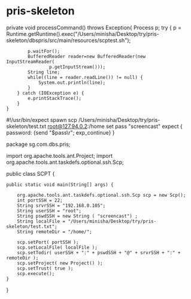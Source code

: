 # pris-skeleton


private void processCommand() throws Exception{
        Process p;
        try {
             p = Runtime.getRuntime().exec("/Users/minisha/Desktop/try/pris-skeleton/dbspris/src/main/resources/scptest.sh");

            p.waitFor();
            BufferedReader reader=new BufferedReader(new InputStreamReader(
                    p.getInputStream()));
            String line;
            while((line = reader.readLine()) != null) {
                System.out.println(line);
            }
        } catch (IOException e) {
            e.printStackTrace();
        }
    }


#!/usr/bin/expect
        spawn scp /Users/minisha/Desktop/try/pris-skeleton/test.txt root@127.94.0.2:/home
        set pass "screencast"
        expect {
        password: {send "$pass\r"; exp_continue}
                  }




package sg.com.dbs.pris;

import org.apache.tools.ant.Project;
import org.apache.tools.ant.taskdefs.optional.ssh.Scp;

public class SCPT {


    public static void main(String[] args) {

        org.apache.tools.ant.taskdefs.optional.ssh.Scp scp = new Scp();
        int portSSH = 22;
        String srvrSSH = "192.168.0.105";
        String userSSH = "root";
        String pswdSSH = new String ( "screencast") ;
        String localFile = "/Users/minisha/Desktop/try/pris-skeleton/test.txt";
        String remoteDir = "/home/";

        scp.setPort( portSSH );
        scp.setLocalFile( localFile );
        scp.setTodir( userSSH + ":" + pswdSSH + "@" + srvrSSH + ":" + remoteDir );
        scp.setProject( new Project() );
        scp.setTrust( true );
        scp.execute();
    }
}
